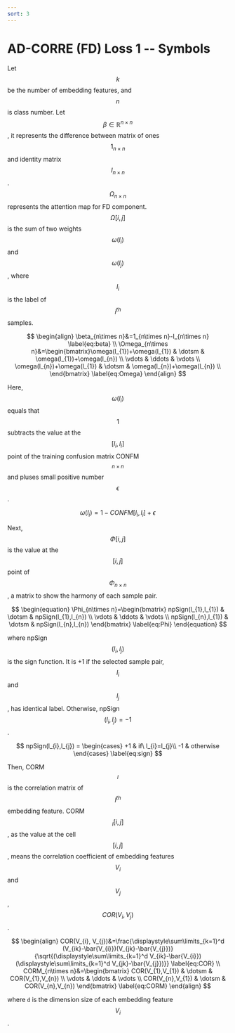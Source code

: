 ```yaml
---
sort: 3
---
```


# AD-CORRE (FD) Loss 1 -- Symbols

Let $$k$$ be the number of embedding features, and $$n$$ is class number. 
Let $$\beta\in \mathbb{R}^{n\times n}$$, it represents the difference between matrix of ones $$1_{n\times n}$$ and 
identity matrix $$I_{n\times n}$$. 
$$\Omega_{n\times n}$$ represents the attention map for FD component. 
$$\Omega[i,j]$$ is the sum of two weights $$\omega(l_{i})$$ and $$\omega(l_{j})$$, where $$l_{i}$$ is the label of 
$$i^{th}$$ samples.

$$ \begin{align}
\beta_{n\times n}&=1_{n\times n}-I_{n\times n} \label{eq:beta} \\
\Omega_{n\times n}&=\begin{bmatrix}\omega(l_{1})+\omega(l_{1}) & \dotsm & \omega(l_{1})+\omega(l_{n}) \\ \vdots & \ddots & \vdots \\ \omega(l_{n})+\omega(l_{1}) & \dotsm & \omega(l_{n})+\omega(l_{n}) \\ \end{bmatrix} \label{eq:Omega}
\end{align} $$

Here, $$\omega(l_{i})$$ equals that $$1$$ subtracts the value at the $$[l_{i},l_{i}]$$ point of the training confusion 
matrix CONFM$$_{n\times n}$$ and pluses small positive number $$\epsilon$$.

$$ \begin{equation}
\omega(l_{i})=1-CONFM[l_{i},l_{i}]+\epsilon \label{eq:wgt}
\end{equation} $$

Next, $$\Phi[i,j]$$ is the value at the $$[i,j]$$ point of $$\Phi_{n\times n}$$, a matrix to show the harmony of each 
sample pair. 

$$ \begin{equation}
\Phi_{n\times n}=\begin{bmatrix} npSign(l_{1},l_{1}) & \dotsm & npSign(l_{1},l_{n}) \\ \vdots & \ddots & \vdots \\ npSign(l_{n},l_{1}) & \dotsm & npSign(l_{n},l_{n}) \end{bmatrix} \label{eq:Phi}
\end{equation} $$

where npSign$$(l_{i},l_{j})$$ is the sign function. 
It is +1 if the selected sample pair, $$l_{i}$$ and $$l_{j}$$, has identical label. 
Otherwise, npSign$$(l_{i},l_{j})=-1$$.

$$ npSign(l_{i},l_{j}) = \begin{cases} +1 & if\ l_{i}=l_{j}\\ -1 & otherwise \end{cases} \label{eq:sign} $$

Then, CORM$$_{l}$$ is the correlation matrix of $$l^{th}$$ embedding feature. CORM$$_{l}[i,j]$$, as the value at the 
cell $$[i,j]$$, means the correlation coefficient of embedding features $$V_{i}$$ and $$V_{j}$$, $$COR(V_{i}, V_{j})$$. 

$$ \begin{align}
COR(V_{i}, V_{j})&=\frac{\displaystyle\sum\limits_{k=1}^d (V_{ik}-\bar{V_{i}})(V_{jk}-\bar{V_{j}})}{\sqrt{(\displaystyle\sum\limits_{k=1}^d V_{ik}-\bar{V_{i}})(\displaystyle\sum\limits_{k=1}^d V_{jk}-\bar{V_{j}})}} \label{eq:COR} \\
CORM_{n\times n}&=\begin{bmatrix} COR(V_{1},V_{1}) & \dotsm & COR(V_{1},V_{n}) \\ \vdots & \ddots & \vdots \\ COR(V_{n},V_{1}) & \dotsm & COR(V_{n},V_{n}) \end{bmatrix} \label{eq:CORM}
\end{align} $$

where `d` is the dimension size of each embedding feature $$V_{i}$$.
